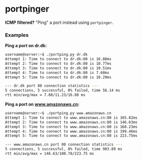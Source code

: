 # portpinger

**ICMP filtered?** "Ping" a port instead using `portpinger`.

### Examples

**Ping a port on dr.dk:**

```sh
username@server:~$ ./portping.py dr.dk
Attempt 1: Time to connect to dr.dk:80 is 16.88ms
Attempt 2: Time to connect to dr.dk:80 is 10.77ms
Attempt 3: Time to connect to dr.dk:80 is 10.51ms
Attempt 4: Time to connect to dr.dk:80 is 7.68ms
Attempt 5: Time to connect to dr.dk:80 is 10.29ms

--- dr.dk port 80 connection statistics ---
5 connections, 5 successful, 0% failed, time 56.14 ms
rtt min/avg/max = 7.68/11.23/16.88 ms
```

**Ping a port on www.amazonaws.cn:**

```sh
username@server:~$ ./portping.py www.amazonaws.cn
Attempt 1: Time to connect to www.amazonaws.cn:80 is 165.82ms
Attempt 2: Time to connect to www.amazonaws.cn:80 is 146.63ms
Attempt 3: Time to connect to www.amazonaws.cn:80 is 168.23ms
Attempt 4: Time to connect to www.amazonaws.cn:80 is 199.46ms
Attempt 5: Time to connect to www.amazonaws.cn:80 is 223.75ms

--- www.amazonaws.cn port 80 connection statistics ---
5 connections, 5 successful, 0% failed, time 903.89 ms
rtt min/avg/max = 146.63/180.78/223.75 ms
```
